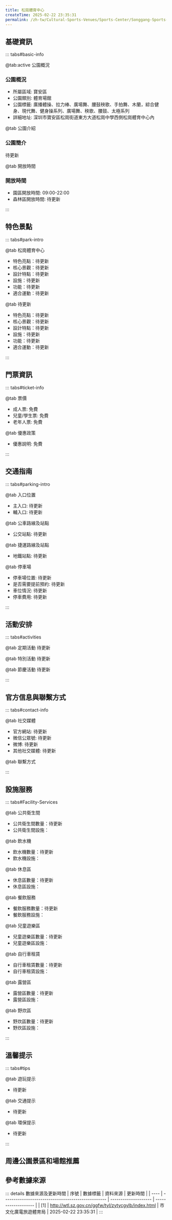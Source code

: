 ```yaml
---
title: 松崗體育中心
createTime: 2025-02-22 23:35:31
permalink: /zh-tw/Cultural-Sports-Venues/Sports-Center/Songgang-Sports-Center/
---
```



<script setup>
import ImageSwiper from '/.vuepress/theme/components/ImageSwiper.vue'
// 轮播图数据
const swiperItems = [
    {
                link: 'https://cgj.sz.gov.cn/attachment/1/1334/1334404/10775124.jpg',
                title: '松崗體育中心',
                description: '待更新...',
                author: '市文化廣電旅遊體育局',
                date: '2025/02/23'
                },
  {
                link: 'https://cgj.sz.gov.cn/attachment/1/1334/1334404/10775124.jpg',
                title: '松崗體育中心',
                description: '待更新...',
                author: '市文化廣電旅遊體育局',
                date: '2025/02/23'
                }
]
// 配置项
const swiperConfig = {
  height: 500,
  showInfo: true
}
</script>
<!-- 轮播图组件 -->
<ImageSwiper :items="swiperItems" :config="swiperConfig" />



## 基礎資訊

::: tabs#basic-info

@tab:active 公園概況
### 公園概況
- 所屬區域: 寶安區
- 公園類別: 體育場館
- 公園標籤: 廣播體操、拉力棒、廣場舞、腰鼓秧歌、手拍舞、木蘭，綜合健身、現代舞、健身操系列、廣場舞、秧歌、腰鼓、太極系列
- 詳細地址: 深圳市寶安區松崗街道東方大道松崗中學西側松崗體育中心內

@tab 公園介紹
### 公園簡介
待更新

@tab 開放時間
### 開放時間
- 園區開放時間: 09:00-22:00
- 森林區開放時間: 待更新

:::

## 特色景點

::: tabs#park-intro

@tab 松崗體育中心
<ImageCard
image="https://cgj.sz.gov.cn/attachment/1/1334/1334404/10775124.jpg"
    title="松崗體育中心"
    description="待更新"
    date=""
    author="市文化廣電旅遊體育局"
/>


- 特色亮點：待更新
- 核心景觀：待更新
- 設計特點：待更新
- 設施：待更新
- 功能：待更新
- 適合運動：待更新

@tab 待更新
<ImageCard
image="https://cgj.sz.gov.cn/attachment/1/1334/1334404/10775124.jpg"
    title="松崗體育中心"
    description="待更新"
    date=""
    author="市文化廣電旅遊體育局"
/>


- 特色亮點：待更新
- 核心景觀：待更新
- 設計特點：待更新
- 設施：待更新
- 功能：待更新
- 適合運動：待更新

:::

## 門票資訊

::: tabs#ticket-info

@tab 票價
- 成人票: 免費
- 兒童/學生票: 免費
- 老年人票: 免費

@tab 優惠政策
- 優惠說明: 免費

:::

## 交通指南

::: tabs#parking-intro

@tab 入口位置
- 主入口: 待更新
- 輔入口: 待更新

@tab 公車路線及站點
- 公交站點: 待更新

@tab 捷運路線及站點
- 地鐵站點: 待更新

@tab 停車場
- 停車場位置: 待更新
- 是否需要提前預約: 待更新
- 車位情況: 待更新
- 停車費用: 待更新

:::

## 活動安排

::: tabs#activities

@tab 定期活動
待更新

@tab 特別活動
待更新

@tab 節慶活動
待更新

:::

## 官方信息與聯繫方式

::: tabs#contact-info

@tab 社交媒體
- 官方網站: 待更新
- 微信公眾號: 待更新
- 微博: 待更新
- 其他社交媒體: 待更新

@tab 聯繫方式

:::

## 設施服務

::: tabs#Facility-Services

@tab 公共衛生間
- 公共衛生間數量：待更新
- 公共衛生間設施：

@tab 飲水機
- 飲水機數量：待更新
- 飲水機設施：

@tab 休息區
- 休息區數量：待更新
- 休息區設施：

@tab 餐飲服務
- 餐飲服務數量：待更新
- 餐飲服務設施：

@tab 兒童遊樂區
- 兒童遊樂區數量：待更新
- 兒童遊樂區設施：

@tab 自行車租賃
- 自行車租賃數量：待更新
- 自行車租賃設施：

@tab 露營區
- 露營區數量：待更新
- 露營區設施：

@tab 野炊區
- 野炊區數量：待更新
- 野炊區設施：

:::

## 溫馨提示

::: tabs#tips

@tab 遊玩提示
- 待更新

@tab 交通提示
- 待更新

@tab 環保提示
- 待更新

:::

## 周邊公園景區和場館推薦

<CardGrid>
  <ImageCard
        image="https://cgj.sz.gov.cn/attachment/1/1334/1334404/10775124.jpg"
        title="石岩體育館"
        description="待更新"
        href="/zh-tw/Cultural-Sports-Venues/Sports-Center/Shiyan-Gymnasium/"
        author="待更新"
        date="2025/01/02"
      />
      <ImageCard
        image="https://cgj.sz.gov.cn/attachment/1/1334/1334404/10775124.jpg"
        title="石岩體育館"
        description="待更新"
        href="/zh-tw/Cultural-Sports-Venues/Sports-Center/Shiyan-Gymnasium/"
        author="待更新"
        date="2025/01/02"
      />
    </CardGrid>


## 參考數據來源

::: details 數據來源及更新時間
| 序號 | 數據標籤                                           | 資料來源             | 更新時間            |
| ---- | -------------------------------------------------- | -------------------- | ------------------- |
| [1]  | http://wtl.sz.gov.cn/ggfw/tyl/zytycgylb/index.html | 市文化廣電旅遊體育局 | 2025-02-22 23:35:31 |
:::

